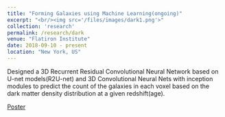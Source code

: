 ```yaml
---
title: "Forming Galaxies using Machine Learning(ongoing)"
excerpt: "<br/><img src='/files/images/dark1.png'>"
collection: 'research'
permalink: /research/dark
venue: "Flatiron Institute"
date: 2018-09-10 - present
location: "New York, US"
---
```

Designed a 3D Recurrent Residual Convolutional Neural Network based on U-net models(R2U-net) and 3D Convolutional Neural Nets with inception modules to predict the count of the galaxies in each voxel based on the dark matter density distribution at a given redshift(age).


[Poster](http://yueqiusun.github.io/files/1006_poster.pdf)
<!--
[Forming Galaxies using Machine Learning] (http://yueqiusun.github.io/files/Forming Galaxies using Machine Learning.pdf)
-->
<!-- 
Method
======
Designed 3D Convolution Neural Nets with inception modules with different architectures and 3D R2Unet to predict parameters for Full Hydrodynamic Simulation based on the simulation on dark matter density distribution at a certain redshift (age). 
Background
======
The project is one of the most challenging and interesting project in the interface of physics and machine learning. Physicists have spend ages in accumulating "physical intuitions" through their training. Machine Learning has recently be touted to be able to probably learn "science" without the guide of humans or scientists for scientific problems.


One may wonder what would happen if one combines physical intuition and the power of machine learning, in particular deep neural network. What happens if we impose rotational, translational invariance that is inherent in the training set directly instead of letting the system learn it by itself?


There have been a bit of literature on implementing what we think is inherent in the system into the NN, however, there are a lot more to be done.


Cosmology has a lot of physical laws and rules we can implement onto our deep NN that can in principle significantly improve our results in prediction.



This is a riskier project, but probably have a higher return than most projects in physics alone, since it will lead the way in understanding how one can put in intuitions or existing knowledge directly into the network instead of through training sets.


The data will be real and complex numbers as a function of frequency (radio frequency) and time. The data set will be astrophysical in nature, but also has interference from tele-communications, radio, TV.


The size of the dataset can range from a few TB to a few PB (depending on how much we need to generate realistic mock datasets). -->

